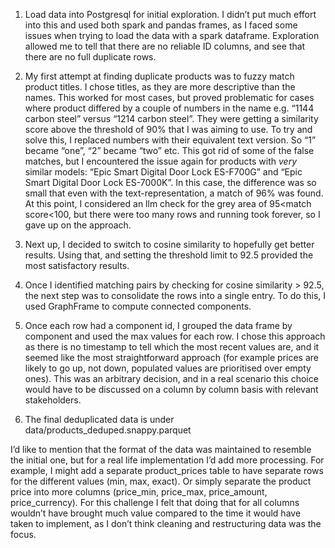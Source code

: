 1. Load data into Postgresql for initial exploration. I didn’t put much effort into this and used both spark and pandas frames, as I faced some issues when trying to load the data with a spark dataframe. Exploration allowed me to tell that there are no  reliable ID columns, and see that there are no full duplicate rows.
2. My first attempt at finding duplicate products was to fuzzy match product titles. I chose titles, as they are more descriptive than the names. This worked for most cases, but proved problematic for cases where product differed by a couple of numbers in the name e.g. “1144 carbon steel” versus “1214 carbon steel”. They were getting a similarity score above the threshold of 90% that I was aiming to use. To try and solve this, I replaced numbers with their equivalent text version. So “1” became “one”, “2” became “two” etc. This got rid of some of the false matches, but I encountered the issue again for products with _very_ similar models: “Epic Smart Digital Door Lock ES-F700G” and “Epic Smart Digital Door Lock ES-7000K”. In this case, the difference was so small that even with the text-representation, a match of 96% was found. At this point, I considered an llm check for the grey area of 95<match score<100, but there were too many rows and running took forever, so I gave up on the approach.

3. Next up, I decided	to switch to cosine similarity to hopefully get better results. Using that, and setting the threshold limit to 92.5 provided the most satisfactory results.

4. Once I identified matching pairs by checking for cosine similarity > 92.5, the next step was to consolidate the rows into a single entry. To do this, I used GraphFrame to compute connected components.

5. Once each row had a component id, I grouped the data frame by component and used the max values for each row. I chose this approach as there is no timestamp to tell which the most recent values are, and it seemed like the most straightforward approach (for example prices are likely to go up, not down, populated values are prioritised over empty ones). This was an arbitrary decision, and in a real scenario this choice would have to be discussed on a column by column basis with relevant stakeholders.

6. The final deduplicated data is under data/products_deduped.snappy.parquet

I’d like to mention that the format of the data was maintained to resemble the initial one, but for a real life implementation I’d add more processing. For example, I might add a separate product_prices table to have separate rows for the different values (min, max, exact). Or simply separate the product price into more columns (price_min, price_max, price_amount, price_currency). For this challenge I felt that doing that for all columns wouldn’t have brought much value compared to the time it would have taken to implement, as I don’t think cleaning and restructuring data was the focus.

